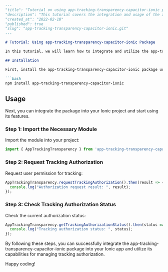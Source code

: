 ```markdown
---
"title": "Tutorial on using app-tracking-transparency-capacitor-ionic package"
"description": "This tutorial covers the integration and usage of the app-tracking-transparency-capacitor-ionic package in an Ionic app."
"created_at": "2022-02-18"
"published": true
"slug": "app-tracking-transparency-capacitor-ionic.git"
---

# Tutorial: Using app-tracking-transparency-capacitor-ionic Package

In this tutorial, we will learn how to integrate and utilize the app-tracking-transparency-capacitor-ionic package within an Ionic application.

## Installation

First, install the app-tracking-transparency-capacitor-ionic package using npm:

```bash
npm install app-tracking-transparency-capacitor-ionic
```

## Usage

Next, you can integrate the package into your Ionic project and start using its features.

### Step 1: Import the Necessary Module

Import the module into your project:

```typescript
import { AppTrackingTransparency } from 'app-tracking-transparency-capacitor-ionic';
```

### Step 2: Request Tracking Authorization

Request user permission for tracking:

```typescript
AppTrackingTransparency.requestTrackingAuthorization().then(result => {
  console.log("Authorization request result: ", result);
});
```

### Step 3: Check Tracking Authorization Status

Check the current authorization status:

```typescript
AppTrackingTransparency.getTrackingAuthorizationStatus().then(status => {
  console.log("Tracking authorization status: ", status);
});
```

By following these steps, you can successfully integrate the app-tracking-transparency-capacitor-ionic package into your Ionic app and utilize its capabilities for managing tracking authorization.

Happy coding!
```
```